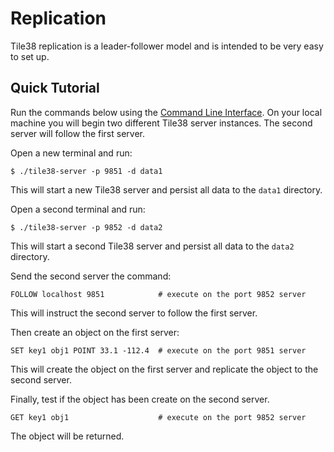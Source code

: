 <!--
layout:  index.html
title:   Replication - Tile38
class:   topic
super:   documentation
-->

# Replication

Tile38 replication is a leader-follower model and is intended to be very easy to set up. 

## Quick Tutorial

Run the commands below using the [Command Line Interface](/topics/command-line-interface). On your local machine you will begin two different Tile38 server instances. The second server will follow the first server.

Open a new terminal and run: 

```tile38-cli
$ ./tile38-server -p 9851 -d data1
```

This will start a new Tile38 server and persist all data to the `data1` directory.

Open a second terminal and run:

```tile38-cli
$ ./tile38-server -p 9852 -d data2
```

This will start a second Tile38 server and persist all data to the `data2` directory.

Send the second server the command:

```tile38
FOLLOW localhost 9851            # execute on the port 9852 server
```

This will instruct the second server to follow the first server.

Then create an object on the first server:

```tile38
SET key1 obj1 POINT 33.1 -112.4  # execute on the port 9851 server
```

This will create the object on the first server and replicate the object to the second server.

Finally, test if the object has been create on the second server.

```tile38
GET key1 obj1                    # execute on the port 9852 server
```

The object will be returned.


